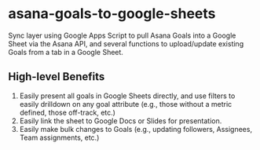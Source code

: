 # asana-goals-to-google-sheets
Sync layer using Google Apps Script to pull Asana Goals into a Google Sheet via the Asana API, and several functions to upload/update existing Goals from a tab in a Google Sheet.


<h2>High-level Benefits</h2>

1. Easily present all goals in Google Sheets directly, and use filters to easily drilldown on any goal attribute (e.g., those without a metric defined, those off-track, etc.)
2. Easily link the sheet to Google Docs or Slides for presentation. 
3. Easily make bulk changes to Goals (e.g., updating followers, Assignees, Team assignments, etc.)
